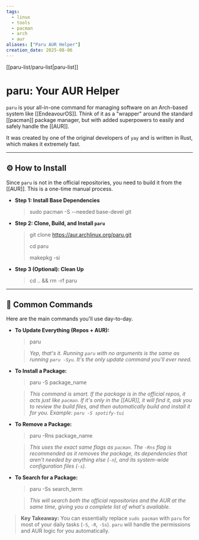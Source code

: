 ```yaml
---
tags:
  - linux
  - tools
  - pacman
  - arch
  - aur
aliases: ["Paru AUR Helper"]
creation_date: 2025-08-06
---
```


[[paru-list/paru-list|paru-list]]
# paru: Your AUR Helper

`paru` is your all-in-one command for managing software on an Arch-based system like [[EndeavourOS]]. Think of it as a "wrapper" around the standard [[pacman]] package manager, but with added superpowers to easily and safely handle the [[AUR]].

It was created by one of the original developers of `yay` and is written in Rust, which makes it extremely fast.

---
## ⚙️ How to Install
Since `paru` is not in the official repositories, you need to build it from the [[AUR]]. This is a one-time manual process.

- **Step 1: Install Base Dependencies**
  > sudo pacman -S --needed base-devel git

- **Step 2: Clone, Build, and Install `paru`**
  > git clone https://aur.archlinux.org/paru.git
  >
  > cd paru
  >
  > makepkg -si

- **Step 3 (Optional): Clean Up**
  > cd .. && rm -rf paru

---
## 🚀 Common Commands

Here are the main commands you'll use day-to-day.

- **To Update Everything (Repos + AUR):**
  > paru
  
  > *Yep, that's it. Running `paru` with no arguments is the same as running `paru -Syu`. It's the only update command you'll ever need.*

- **To Install a Package:**
  > paru -S package_name

  > *This command is smart. If the package is in the official repos, it acts just like `pacman`. If it's only in the [[AUR]], it will find it, ask you to review the build files, and then automatically build and install it for you.*
  > *Example: `paru -S spotify-tui`*

- **To Remove a Package:**
  > paru -Rns package_name

  > *This uses the exact same flags as `pacman`. The `-Rns` flag is recommended as it removes the package, its dependencies that aren't needed by anything else (`-n`), and its system-wide configuration files (`-s`).*

- **To Search for a Package:**
  > paru -Ss search_term

  > *This will search both the official repositories and the AUR at the same time, giving you a complete list of what's available.*

> **Key Takeaway:** You can essentially replace `sudo pacman` with `paru` for most of your daily tasks (`-S`, `-R`, `-Ss`). `paru` will handle the permissions and AUR logic for you automatically.